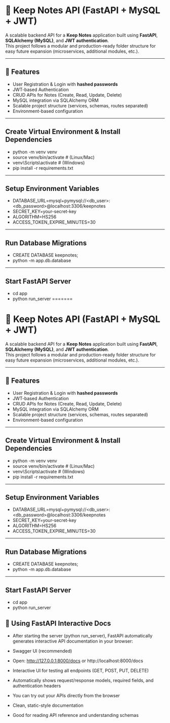 # 📝 Keep Notes API (FastAPI + MySQL + JWT)

A scalable backend API for a **Keep Notes** application built using **FastAPI**, **SQLAlchemy (MySQL)**, and **JWT authentication**.  
This project follows a modular and production-ready folder structure for easy future expansion (microservices, additional modules, etc.).

---

## 🚀 Features
- User Registration & Login with **hashed passwords**
- JWT-based Authentication
- CRUD APIs for Notes (Create, Read, Update, Delete)
- MySQL integration via SQLAlchemy ORM
- Scalable project structure (services, schemas, routes separated)
- Environment-based configuration

---

## **Create Virtual Environment & Install Dependencies**
- python -m venv venv
- source venv/bin/activate   # (Linux/Mac)
- venv\Scripts\activate      # (Windows)
- pip install -r requirements.txt

---

## **Setup Environment Variables**
- DATABASE_URL=mysql+pymysql://<db_user>:<db_password>@localhost:3306/keepnotes
- SECRET_KEY=your-secret-key
- ALGORITHM=HS256
- ACCESS_TOKEN_EXPIRE_MINUTES=30

---

## Run Database Migrations 
- CREATE DATABASE keepnotes;
- python -m app.db.database

---

## Start FastAPI Server
- cd app
- python run_server
=======
# 📝 Keep Notes API (FastAPI + MySQL + JWT)

A scalable backend API for a **Keep Notes** application built using **FastAPI**, **SQLAlchemy (MySQL)**, and **JWT authentication**.  
This project follows a modular and production-ready folder structure for easy future expansion (microservices, additional modules, etc.).

---

## 🚀 Features
- User Registration & Login with **hashed passwords**
- JWT-based Authentication
- CRUD APIs for Notes (Create, Read, Update, Delete)
- MySQL integration via SQLAlchemy ORM
- Scalable project structure (services, schemas, routes separated)
- Environment-based configuration

---

## **Create Virtual Environment & Install Dependencies**
- python -m venv venv
- source venv/bin/activate   # (Linux/Mac)
- venv\Scripts\activate      # (Windows)
- pip install -r requirements.txt

---

## **Setup Environment Variables**
- DATABASE_URL=mysql+pymysql://<db_user>:<db_password>@localhost:3306/keepnotes
- SECRET_KEY=your-secret-key
- ALGORITHM=HS256
- ACCESS_TOKEN_EXPIRE_MINUTES=30

---

## Run Database Migrations 
- CREATE DATABASE keepnotes;
- python -m app.db.database

---

## Start FastAPI Server
- cd app
- python run_server

## 🧾 Using FastAPI Interactive Docs

- After starting the server (python run_server), FastAPI automatically generates interactive API documentation in your browser:

- Swagger UI (recommended)
- Open: http://127.0.0.1:8000/docs or http://localhost:8000/docs

- Interactive UI for testing all endpoints (GET, POST, PUT, DELETE)
- Automatically shows request/response models, required fields, and authentication headers
- You can try out your APIs directly from the browser
- Clean, static-style documentation
- Good for reading API reference and understanding schemas